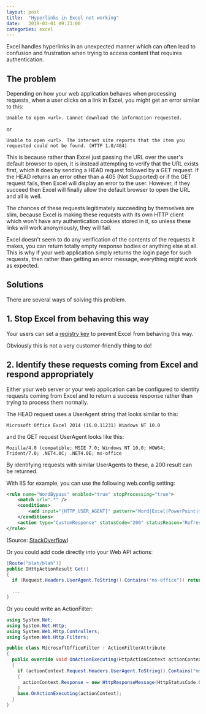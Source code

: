 ```yaml
---
layout: post
title:  "Hyperlinks in Excel not working"
date:   2019-03-01 09:33:00
categories: excel
---
```


Excel handles hyperlinks in an unexpected manner which can often lead to confusion and frustration when trying to access content that requires authentication.

## The problem

Depending on how your web application behaves when processing requests, when a user clicks on a link in Excel, you might get an error similar to this:

`Unable to open <url>. Cannot download the information requested.`

or

`Unable to open <url>. The internet site reports that the item you requested could not be found. (HTTP 1.0/404)`

This is because rather than Excel just passing the URL over the user's default browser to open, it is instead attempting to verify that the URL exists first, which it does by sending a HEAD request followed by a GET request. If the HEAD returns an error other than a 405 (Not Supported) or if the GET request fails, then Excel will display an error to the user. However, if they succeed then Excel will finally allow the default browser to open the URL and all is well.

The chances of these requests legitimately succeeding by themselves are slim, because Excel is making these requests with its own HTTP client which won't have any authentication cookies stored in it, so unless these links will work anonymously, they will fail.

Excel doesn't seem to do any verification of the contents of the requests it makes, you can return totally empty response bodies or anything else at all. This is why if your web application simply returns the login page for such requests, then rather than getting an error message, everything might work as expected.

## Solutions

There are several ways of solving this problem.

## 1. Stop Excel from behaving this way

Your users can set a [registry key](https://support.microsoft.com/en-gb/help/218153/error-message-when-clicking-hyperlink-in-office-cannot-locate-the-inte) to prevent Excel from behaving this way.

Obviously this is not a very customer-friendly thing to do!

## 2. Identify these requests coming from Excel and respond appropriately
Either your web server or your web application can be configured to identity requests coming from Excel and to return a success response rather than trying to process them normally.

The HEAD request uses a UserAgent string that looks similar to this:

`Microsoft Office Excel 2014 (16.0.11231) Windows NT 10.0`

and the GET request UserAgent looks like this:

`Mozilla/4.0 (compatible; MSIE 7.0; Windows NT 10.0; WOW64; Trident/7.0; .NET4.0C; .NET4.0E; ms-office`

By identifying requests with similar UserAgents to these, a 200 result can be returned.

With IIS for example, you can use the following web.config setting:

```xml
<rule name="WordBypass" enabled="true" stopProcessing="true">
    <match url=".*" />
    <conditions>
        <add input="{HTTP_USER_AGENT}" pattern="Word|Excel|PowerPoint|ms-office" />
    </conditions>
    <action type="CustomResponse" statusCode="200" statusReason="Refresh" statusDescription="Refresh" />
</rule>
```
(Source: [StackOverflow](https://stackoverflow.com/questions/2653626/why-are-cookies-unrecognized-when-a-link-is-clicked-from-an-external-source-i-e))

Or you could add code directly into your Web API actions:

```c#
[Route("blah/blah")]
public IHttpActionResult Get()
{
  if (Request.Headers.UserAgent.ToString().Contains("ms-office")) return Ok();

  ...
}
```

Or you could write an ActionFilter:

```c#
using System.Net;
using System.Net.Http;
using System.Web.Http.Controllers;
using System.Web.Http.Filters;

public class MicrosoftOfficeFilter : ActionFilterAttribute
{
  public override void OnActionExecuting(HttpActionContext actionContext)
  {
    if (actionContext.Request.Headers.UserAgent.ToString().Contains("ms-office"))
    {
      actionContext.Response = new HttpResponseMessage(HttpStatusCode.OK);
    }
    base.OnActionExecuting(actionContext);
  }
}
```